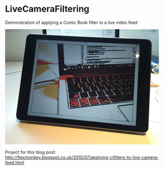 # LiveCameraFiltering
Demonstration of applying a Comic Book filter to a live video feed

![Demo](/LiveCameraFiltering/IMG_3228.jpg)

Project for this blog post: http://flexmonkey.blogspot.co.uk/2015/07/applying-cifilters-to-live-camera-feed.html

